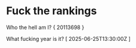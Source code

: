 # Fuck the rankings

Who the hell am I?
{ 20113698 }

What fucking year is it?
[ 2025-06-25T13:30:00Z ]
